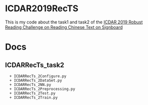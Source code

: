 # ICDAR2019RecTS 
This is my code about the task1 and task2 of the [ICDAR 2019 Robust Reading Challenge on Reading Chinese Text on Signboard](http://rrc.cvc.uab.es/?ch=12 "ICDAR2019")
# Docs
## ICDARRecTs_task2 
      + ICDARRecTs_2Configure.py
      + ICDARRecTs_2DataSet.py
      + ICDARRecTs_2NN.py
      + ICDARRecTs_2Preprocessing.py
      + ICDARRecTs_2Test.py
      + ICDARRecTs_2Train.py
